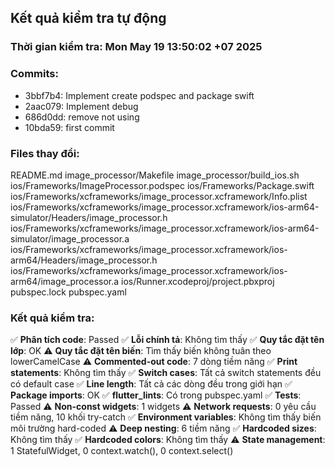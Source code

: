 ## Kết quả kiểm tra tự động
### Thời gian kiểm tra: Mon May 19 13:50:02 +07 2025

### Commits:
- 3bbf7b4: Implement create podspec and package swift
- 2aac079: Implement debug
- 686d0dd: remove not using
- 10bda59: first commit
### Files thay đổi:
README.md
image_processor/Makefile
image_processor/build_ios.sh
ios/Frameworks/ImageProcessor.podspec
ios/Frameworks/Package.swift
ios/Frameworks/xcframeworks/image_processor.xcframework/Info.plist
ios/Frameworks/xcframeworks/image_processor.xcframework/ios-arm64-simulator/Headers/image_processor.h
ios/Frameworks/xcframeworks/image_processor.xcframework/ios-arm64-simulator/image_processor.a
ios/Frameworks/xcframeworks/image_processor.xcframework/ios-arm64/Headers/image_processor.h
ios/Frameworks/xcframeworks/image_processor.xcframework/ios-arm64/image_processor.a
ios/Runner.xcodeproj/project.pbxproj
pubspec.lock
pubspec.yaml

### Kết quả kiểm tra:
✅ **Phân tích code**: Passed
✅ **Lỗi chính tả**: Không tìm thấy
✅ **Quy tắc đặt tên lớp**: OK
⚠️ **Quy tắc đặt tên biến**: Tìm thấy biến không tuân theo lowerCamelCase
⚠️ **Commented-out code**:        7 dòng tiềm năng
✅ **Print statements**: Không tìm thấy
✅ **Switch cases**: Tất cả switch statements đều có default case
✅ **Line length**: Tất cả các dòng đều trong giới hạn
✅ **Package imports**: OK
✅ **flutter_lints**: Có trong pubspec.yaml
✅ **Tests**: Passed
⚠️ **Non-const widgets**:        1 widgets
⚠️ **Network requests**:        0 yêu cầu tiềm năng,       10 khối try-catch
✅ **Environment variables**: Không tìm thấy biến môi trường hard-coded
⚠️ **Deep nesting**:        6 tiềm năng
✅ **Hardcoded sizes**: Không tìm thấy
✅ **Hardcoded colors**: Không tìm thấy
⚠️ **State management**:        1 StatefulWidget,        0 context.watch(),        0 context.select()
